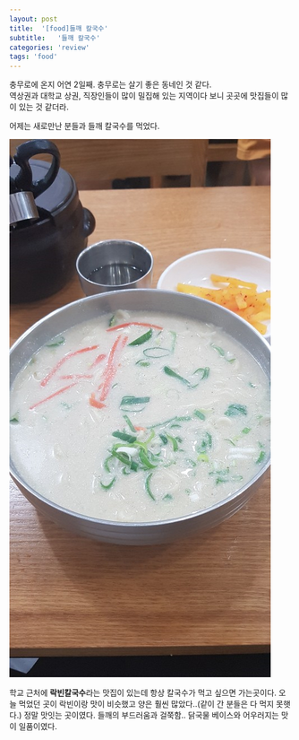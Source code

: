 ```yaml
---
layout: post
title:  '[food]들깨 칼국수'
subtitle:   '들깨 칼국수'
categories: 'review'
tags: 'food'
---
```


충무로에 온지 어연 2일째. 충무로는 살기 좋은 동네인 것 같다.  
역상권과 대학교 상권, 직장인들이 많이 밀집해 있는 지역이다 보니 곳곳에 맛집들이 많이 있는 것 같더라.

어제는 새로만난 분들과 들깨 칼국수를 먹었다.

![](/assets/img/posts/2019-07-18-13-39-06.png)

학교 근처에 **락빈칼국수**라는 맛집이 있는데 항상 칼국수가 먹고 싶으면 가는곳이다. 오늘 먹었던 곳이 락빈이랑 맛이 비슷했고 양은 훨씬 많았다..(같이 간 분들은 다 먹지 못햇다.) 정말 맛잇는 곳이였다. 들깨의 부드러움과 걸쭉함.. 닭국물 베이스와 어우러지는 맛이 일품이였다.